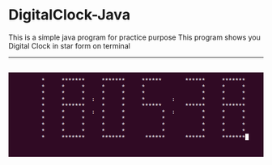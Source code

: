 # DigitalClock-Java

  This is a simple java program for practice purpose 
			This program shows you Digital Clock in star form on terminal
  
   ---
![Preview Digital Clock ](ssdigitalclock.png "Digital clock")
---

